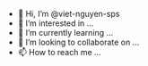 - 👋 Hi, I’m @viet-nguyen-sps
- 👀 I’m interested in ...
- 🌱 I’m currently learning ...
- 💞️ I’m looking to collaborate on ...
- 📫 How to reach me ...

<!---
viet-nguyen-sps/viet-nguyen-sps is a ✨ special ✨ repository because its `README.md` (this file) appears on your GitHub profile.
You can click the Preview link to take a look at your changes.
--->
